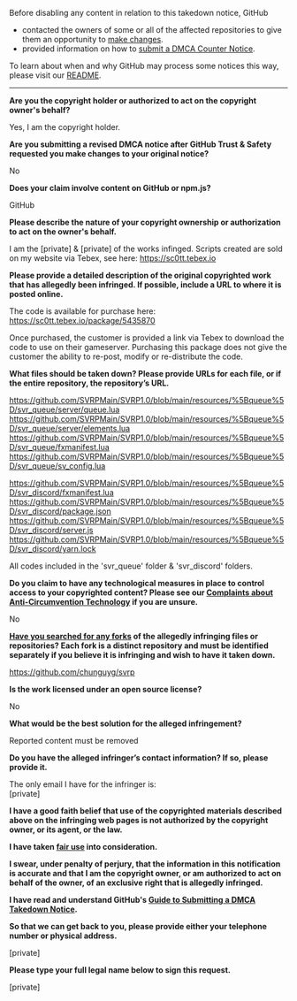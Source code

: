 Before disabling any content in relation to this takedown notice, GitHub
- contacted the owners of some or all of the affected repositories to give them an opportunity to [make changes](https://docs.github.com/en/github/site-policy/dmca-takedown-policy#a-how-does-this-actually-work).
- provided information on how to [submit a DMCA Counter Notice](https://docs.github.com/en/articles/guide-to-submitting-a-dmca-counter-notice).

To learn about when and why GitHub may process some notices this way, please visit our [README](https://github.com/github/dmca/blob/master/README.md#anatomy-of-a-takedown-notice).

---

**Are you the copyright holder or authorized to act on the copyright owner's behalf?**

Yes, I am the copyright holder.

**Are you submitting a revised DMCA notice after GitHub Trust & Safety requested you make changes to your original notice?**

No

**Does your claim involve content on GitHub or npm.js?**

GitHub

**Please describe the nature of your copyright ownership or authorization to act on the owner's behalf.**

I am the [private] & [private] of the works infinged. Scripts created are sold on my website via Tebex, see here: https://sc0tt.tebex.io

**Please provide a detailed description of the original copyrighted work that has allegedly been infringed. If possible, include a URL to where it is posted online.**

The code is available for purchase here: https://sc0tt.tebex.io/package/5435870  

Once purchased, the customer is provided a link via Tebex to download the code to use on their gameserver. Purchasing this package does not give the customer the ability to re-post, modify or re-distribute the code.

**What files should be taken down? Please provide URLs for each file, or if the entire repository, the repository’s URL.**

https://github.com/SVRPMain/SVRP1.0/blob/main/resources/%5Bqueue%5D/svr_queue/server/queue.lua  
https://github.com/SVRPMain/SVRP1.0/blob/main/resources/%5Bqueue%5D/svr_queue/server/elements.lua  
https://github.com/SVRPMain/SVRP1.0/blob/main/resources/%5Bqueue%5D/svr_queue/fxmanifest.lua  
https://github.com/SVRPMain/SVRP1.0/blob/main/resources/%5Bqueue%5D/svr_queue/sv_config.lua  

https://github.com/SVRPMain/SVRP1.0/blob/main/resources/%5Bqueue%5D/svr_discord/fxmanifest.lua  
https://github.com/SVRPMain/SVRP1.0/blob/main/resources/%5Bqueue%5D/svr_discord/package.json  
https://github.com/SVRPMain/SVRP1.0/blob/main/resources/%5Bqueue%5D/svr_discord/server.js  
https://github.com/SVRPMain/SVRP1.0/blob/main/resources/%5Bqueue%5D/svr_discord/yarn.lock  

All codes included in the 'svr_queue' folder & 'svr_discord' folders.

**Do you claim to have any technological measures in place to control access to your copyrighted content? Please see our <a href="https://docs.github.com/articles/guide-to-submitting-a-dmca-takedown-notice#complaints-about-anti-circumvention-technology">Complaints about Anti-Circumvention Technology</a> if you are unsure.**

No

**<a href="https://docs.github.com/articles/dmca-takedown-policy#b-what-about-forks-or-whats-a-fork">Have you searched for any forks</a> of the allegedly infringing files or repositories? Each fork is a distinct repository and must be identified separately if you believe it is infringing and wish to have it taken down.**

https://github.com/chunguyg/svrp

**Is the work licensed under an open source license?**

No

**What would be the best solution for the alleged infringement?**

Reported content must be removed

**Do you have the alleged infringer’s contact information? If so, please provide it.**

The only email I have for the infringer is:  
[private]

**I have a good faith belief that use of the copyrighted materials described above on the infringing web pages is not authorized by the copyright owner, or its agent, or the law.**

**I have taken <a href="https://www.lumendatabase.org/topics/22">fair use</a> into consideration.**

**I swear, under penalty of perjury, that the information in this notification is accurate and that I am the copyright owner, or am authorized to act on behalf of the owner, of an exclusive right that is allegedly infringed.**

**I have read and understand GitHub's <a href="https://docs.github.com/articles/guide-to-submitting-a-dmca-takedown-notice/">Guide to Submitting a DMCA Takedown Notice</a>.**

**So that we can get back to you, please provide either your telephone number or physical address.**

[private]

**Please type your full legal name below to sign this request.**

[private]

